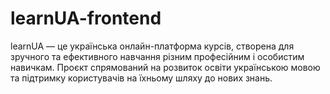 # learnUA-frontend

learnUA — це українська онлайн-платформа курсів, створена для зручного та ефективного навчання різним професійним і особистим навичкам. Проєкт спрямований на розвиток освіти українською мовою та підтримку користувачів на їхньому шляху до нових знань.
